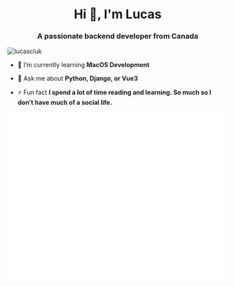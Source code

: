 <h1 align="center">Hi 👋, I'm Lucas</h1>
<h3 align="center">A passionate backend developer from Canada</h3>

<p align="left"> <img src="https://komarev.com/ghpvc/?username=lucascluk" alt="lucascluk" /> </p>

- 🌱 I’m currently learning **MacOS Development**    

- 💬 Ask me about **Python, Django, or Vue3**


- ⚡ Fun fact **I spend a lot of time reading and learning. So much so I don’t have much of a social life.**


<!-- If you're using "master" as default branch -->
![Metrics](https://github.com/LucasCoderT/LucasCoderT/blob/master/github-metrics.svg)


